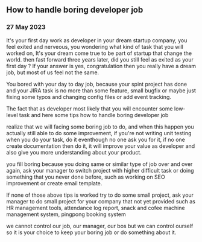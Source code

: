 ## How to handle boring developer job

### 27 May 2023

It's your first day work as developer in your dream startup company, you feel exited and nerveous, you wondering what kind of task that you will worked on, It's your dream come true to be part of startup that change the world. then fast forward three years later, did you still feel as exited as your first day ? If your answer is yes, congratulation then you really have a dream job, but most of us feel not the same.

You bored with your day to day job, because your spint project has done and your JIRA task is no more than some feature, small bugfix or maybe just fixing some typos and changing config files or add event tracking.

The fact that as developer most likely that you will encounter some low-level task and here some tips how to handle boring developer job

realize that we will facing some boring job to do, and when this happen you actually still able to do some improvement, if you're not writing unit testing when you do your task, do it eventhough no one ask you for it, if no one create documentation then do it, it will improve your value as developer and also give you more understanding about your product.

you fill boring because you doing same or similar type of job over and over again, ask your manager to switch project with higher difficult task or doing something that you never done before, such as working on SEO improvement or create email template.

If none of those above tips is worked try to do some small project, ask your manager to do small project for your company that not yet provided such as HR management tools, attendance log report, snack and cofee machine management system, pingpong booking system

we cannot control our job, our manager, our bos but we can control ourself so it is your choice to keep your boring job or do something about it.
